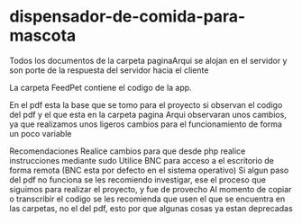 # dispensador-de-comida-para-mascota

Todos los documentos de la carpeta paginaArqui se alojan en el servidor y son porte de la respuesta del servidor hacia el cliente 

La carpeta FeedPet contiene el codigo de la app.

En el pdf esta la base que se tomo para el proyecto si observan el codigo del pdf y el que esta en la carpeta pagina Arqui observaran unos cambios, ya que realizamos unos ligeros cambios para el funcionamiento de forma un poco variable



Recomendaciones
  Realice cambios para que desde php realice instrucciones mediante sudo
  Utilice BNC para acceso a el escritorio de forma remota (BNC esta por defecto en el sistema operativo)
  Si algun paso del pdf no funciona se les recomiendo investigar, ese el proceso que siguimos para realizar el proyecto, y fue de provecho
  Al momento de copiar o transcribir el codigo se les recomienda que usen el que se encuentra en las carpetas, no el del pdf, esto por que algunas cosas ya estan deprecadas 
